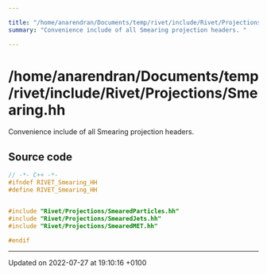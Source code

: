 ```yaml
---

title: "/home/anarendran/Documents/temp/rivet/include/Rivet/Projections/Smearing.hh"
summary: "Convenience include of all Smearing projection headers. "

---
```


# /home/anarendran/Documents/temp/rivet/include/Rivet/Projections/Smearing.hh

Convenience include of all Smearing projection headers. 




## Source code

```cpp
// -*- C++ -*-
#ifndef RIVET_Smearing_HH
#define RIVET_Smearing_HH


#include "Rivet/Projections/SmearedParticles.hh"
#include "Rivet/Projections/SmearedJets.hh"
#include "Rivet/Projections/SmearedMET.hh"

#endif
```


-------------------------------

Updated on 2022-07-27 at 19:10:16 +0100
